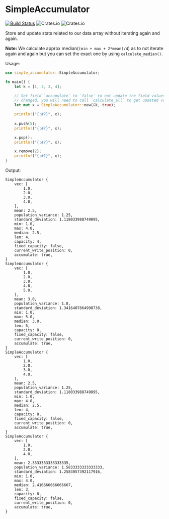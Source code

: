 #  SimpleAccumulator

[![Build Status](https://app.travis-ci.com/sn99/SimpleAccumulator.svg?branch=master)](https://app.travis-ci.com/sn99/SimpleAccumulator)
![Crates.io](https://img.shields.io/crates/v/simple_accumulator)
![Crates.io](https://img.shields.io/crates/d/simple_accumulator)

Store and update stats related to our data array without iterating again and again.

**Note:** We calculate approx median(`(min + max + 2*mean)/4`) as to not iterate again and again but you can set the exact one by using 
`calculate_median()`.

Usage: 

```rust
use simple_accumulator::SimpleAccumulator;

fn main() {
    let k = [1, 2, 3, 4];

    // Set field `accumulate` to `false` to not update the field values when
    // changed, you will need to call `calculate_all` to get updated values.
    let mut x = SimpleAccumulator::new(&k, true);

    println!("{:#?}", x);
    
    x.push(5);
    println!("{:#?}", x);

    x.pop();
    println!("{:#?}", x);

    x.remove(2);
    println!("{:#?}", x);
}
```

Output:

```shell
SimpleAccumulator {
    vec: [
        1.0,
        2.0,
        3.0,
        4.0,
    ],
    mean: 2.5,
    population_variance: 1.25,
    standard_deviation: 1.118033988749895,
    min: 1.0,
    max: 4.0,
    median: 2.5,
    len: 4,
    capacity: 4,
    fixed_capacity: false,
    current_write_position: 0,
    accumulate: true,
}
SimpleAccumulator {
    vec: [
        1.0,
        2.0,
        3.0,
        4.0,
        5.0,
    ],
    mean: 3.0,
    population_variance: 1.8,
    standard_deviation: 1.3416407864998738,
    min: 1.0,
    max: 5.0,
    median: 3.0,
    len: 5,
    capacity: 8,
    fixed_capacity: false,
    current_write_position: 0,
    accumulate: true,
}
SimpleAccumulator {
    vec: [
        1.0,
        2.0,
        3.0,
        4.0,
    ],
    mean: 2.5,
    population_variance: 1.25,
    standard_deviation: 1.118033988749895,
    min: 1.0,
    max: 4.0,
    median: 2.5,
    len: 4,
    capacity: 8,
    fixed_capacity: false,
    current_write_position: 0,
    accumulate: true,
}
SimpleAccumulator {
    vec: [
        1.0,
        2.0,
        4.0,
    ],
    mean: 2.3333333333333335,
    population_variance: 1.5833333333333333,
    standard_deviation: 1.2583057392117916,
    min: 1.0,
    max: 4.0,
    median: 2.416666666666667,
    len: 3,
    capacity: 8,
    fixed_capacity: false,
    current_write_position: 0,
    accumulate: true,
}
```